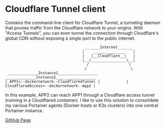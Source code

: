 # Cloudflare Tunnel client

Contains the command-line client for Cloudflare Tunnel, a tunneling daemon that proxies traffic from the Cloudflare network to your origins. With "Access Tunnels", you can even tunnel the connection through Cloudflare's global CDN without exposing a single port to the public internet.

                                        _______Internet_______
                                       |    ______________    |
                                       |   |__Cloudflare__|   |
                                       |__/________________\__|
                                         /                  \
                                        /                    \
     ______________Instance1__________________              ______________Instance2__________________
    | APP1<--dockernetwork--CloudflaredTunnel |            | CloudflaredAccess<--dockernetwork--App2 |

In this example, APP2 can reach APP1 through a Cloudflare access tunnel (running in a Cloudflared container). I like to use this solution to consolidate my various Portainer agents (Docker hosts or K3s clusters) into one central Portainer instance.

[GitHub Page](https://github.com/cloudflare/cloudflared)